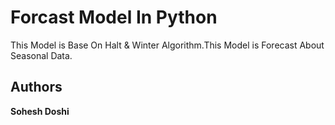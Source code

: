 # Forcast Model In Python

This Model is Base On Halt & Winter Algorithm.This Model is Forecast About Seasonal Data.

## Authors

**Sohesh Doshi**




